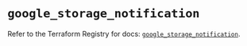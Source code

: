# `google_storage_notification`

Refer to the Terraform Registry for docs: [`google_storage_notification`](https://registry.terraform.io/providers/hashicorp/google-beta/6.9.0/docs/resources/google_storage_notification).
